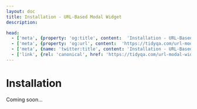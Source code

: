 ```yaml
---
layout: doc
title: Installation - URL-Based Modal Widget
description: 

head:
  - ['meta', {property: 'og:title', content:  'Installation - URL-Based Modal Widget' }]
  - ['meta', {property: 'og:url', content:  'https://tidyqa.com/url-modal-widget/installation/' }] 
  - ['meta', {name: 'twitter:title', content: 'Installation - URL-Based Modal Widget'}]
  - ['link', {rel: 'canonical', href: 'https://tidyqa.com/url-modal-widget/installation/'}]
---
```


# Installation

Coming soon...
